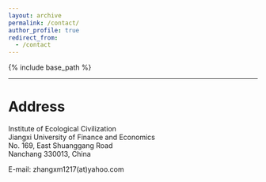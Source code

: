 ```yaml
---
layout: archive
permalink: /contact/
author_profile: true
redirect_from:
  - /contact
---
```


{% include base_path %}

---


# Address

Institute of Ecological Civilization  
Jiangxi University of Finance and Economics  
No. 169, East Shuanggang Road  
Nanchang 330013, China  
  
E-mail: zhangxm1217(at)yahoo.com

